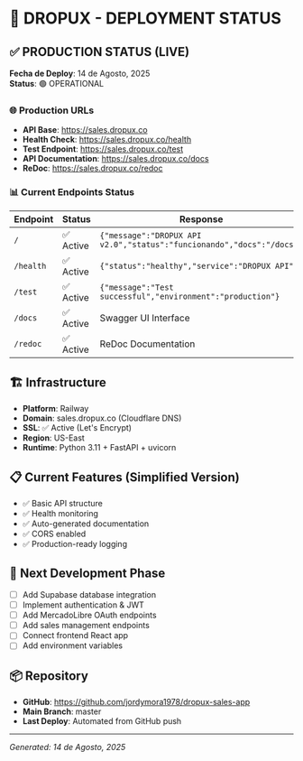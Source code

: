 # 🚀 DROPUX - DEPLOYMENT STATUS

## ✅ PRODUCTION STATUS (LIVE)
**Fecha de Deploy**: 14 de Agosto, 2025  
**Status**: 🟢 OPERATIONAL

### 🌐 Production URLs
- **API Base**: https://sales.dropux.co
- **Health Check**: https://sales.dropux.co/health
- **Test Endpoint**: https://sales.dropux.co/test
- **API Documentation**: https://sales.dropux.co/docs
- **ReDoc**: https://sales.dropux.co/redoc

### 📊 Current Endpoints Status
| Endpoint | Status | Response |
|----------|--------|----------|
| `/` | ✅ Active | `{"message":"DROPUX API v2.0","status":"funcionando","docs":"/docs"}` |
| `/health` | ✅ Active | `{"status":"healthy","service":"DROPUX API"}` |
| `/test` | ✅ Active | `{"message":"Test successful","environment":"production"}` |
| `/docs` | ✅ Active | Swagger UI Interface |
| `/redoc` | ✅ Active | ReDoc Documentation |

## 🏗️ Infrastructure
- **Platform**: Railway
- **Domain**: sales.dropux.co (Cloudflare DNS)
- **SSL**: ✅ Active (Let's Encrypt)
- **Region**: US-East
- **Runtime**: Python 3.11 + FastAPI + uvicorn

## 📋 Current Features (Simplified Version)
- ✅ Basic API structure
- ✅ Health monitoring
- ✅ Auto-generated documentation
- ✅ CORS enabled
- ✅ Production-ready logging

## 🔄 Next Development Phase
- [ ] Add Supabase database integration
- [ ] Implement authentication & JWT
- [ ] Add MercadoLibre OAuth endpoints
- [ ] Add sales management endpoints
- [ ] Connect frontend React app
- [ ] Add environment variables

## 📦 Repository
- **GitHub**: https://github.com/jordymora1978/dropux-sales-app
- **Main Branch**: master
- **Last Deploy**: Automated from GitHub push

---
*Generated: 14 de Agosto, 2025*